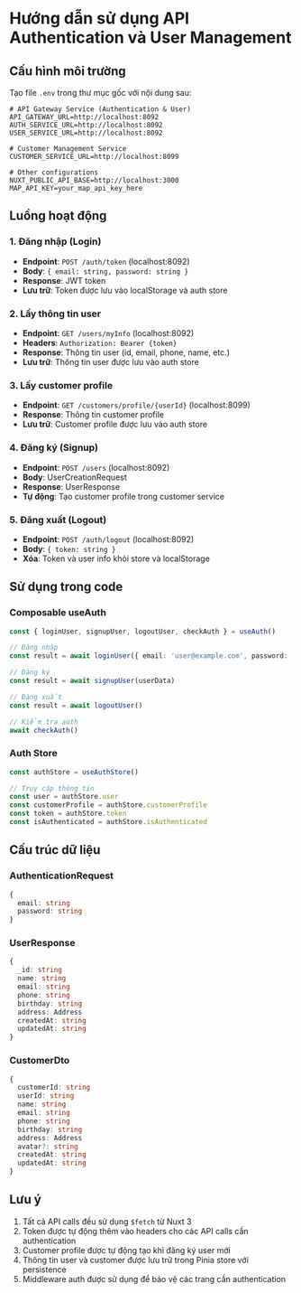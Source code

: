 # Hướng dẫn sử dụng API Authentication và User Management

## Cấu hình môi trường

Tạo file `.env` trong thư mục gốc với nội dung sau:

```env
# API Gateway Service (Authentication & User)
API_GATEWAY_URL=http://localhost:8092
AUTH_SERVICE_URL=http://localhost:8092
USER_SERVICE_URL=http://localhost:8092

# Customer Management Service
CUSTOMER_SERVICE_URL=http://localhost:8099

# Other configurations
NUXT_PUBLIC_API_BASE=http://localhost:3000
MAP_API_KEY=your_map_api_key_here
```

## Luồng hoạt động

### 1. Đăng nhập (Login)
- **Endpoint**: `POST /auth/token` (localhost:8092)
- **Body**: `{ email: string, password: string }`
- **Response**: JWT token
- **Lưu trữ**: Token được lưu vào localStorage và auth store

### 2. Lấy thông tin user
- **Endpoint**: `GET /users/myInfo` (localhost:8092)
- **Headers**: `Authorization: Bearer {token}`
- **Response**: Thông tin user (id, email, phone, name, etc.)
- **Lưu trữ**: Thông tin user được lưu vào auth store

### 3. Lấy customer profile
- **Endpoint**: `GET /customers/profile/{userId}` (localhost:8099)
- **Response**: Thông tin customer profile
- **Lưu trữ**: Customer profile được lưu vào auth store

### 4. Đăng ký (Signup)
- **Endpoint**: `POST /users` (localhost:8092)
- **Body**: UserCreationRequest
- **Response**: UserResponse
- **Tự động**: Tạo customer profile trong customer service

### 5. Đăng xuất (Logout)
- **Endpoint**: `POST /auth/logout` (localhost:8092)
- **Body**: `{ token: string }`
- **Xóa**: Token và user info khỏi store và localStorage

## Sử dụng trong code

### Composable useAuth
```typescript
const { loginUser, signupUser, logoutUser, checkAuth } = useAuth()

// Đăng nhập
const result = await loginUser({ email: 'user@example.com', password: 'password' })

// Đăng ký
const result = await signupUser(userData)

// Đăng xuất
const result = await logoutUser()

// Kiểm tra auth
await checkAuth()
```

### Auth Store
```typescript
const authStore = useAuthStore()

// Truy cập thông tin
const user = authStore.user
const customerProfile = authStore.customerProfile
const token = authStore.token
const isAuthenticated = authStore.isAuthenticated
```

## Cấu trúc dữ liệu

### AuthenticationRequest
```typescript
{
  email: string
  password: string
}
```

### UserResponse
```typescript
{
  _id: string
  name: string
  email: string
  phone: string
  birthday: string
  address: Address
  createdAt: string
  updatedAt: string
}
```

### CustomerDto
```typescript
{
  customerId: string
  userId: string
  name: string
  email: string
  phone: string
  birthday: string
  address: Address
  avatar?: string
  createdAt: string
  updatedAt: string
}
```

## Lưu ý

1. Tất cả API calls đều sử dụng `$fetch` từ Nuxt 3
2. Token được tự động thêm vào headers cho các API calls cần authentication
3. Customer profile được tự động tạo khi đăng ký user mới
4. Thông tin user và customer được lưu trữ trong Pinia store với persistence
5. Middleware auth được sử dụng để bảo vệ các trang cần authentication
